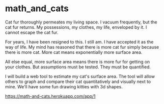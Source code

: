 # math_and_cats

Cat fur thoroughly permeates my living space. I vacuum frequently, but the cat fur returns. My possessions, my clothes, my life, enveloped by it. I cannot escape the cat fur.

For years, I have been resigned to this. I still am. I have accepted it as the way of life. My mind has reasoned that there is more cat fur simply because there is more cat. More cat means exponentially more surface area. 

All else equal, more surface area means there is more fur for getting on your clothes. But assumptions must be tested. They must be quantified.

I will build a web tool to estimate my cat's surface area. The tool will allow others to graph and compare their cat quantitatively and visually next to mine. We'll have some fun drawing kitties with 3d shapes.

https://math-and-cats.herokuapp.com/app/1
